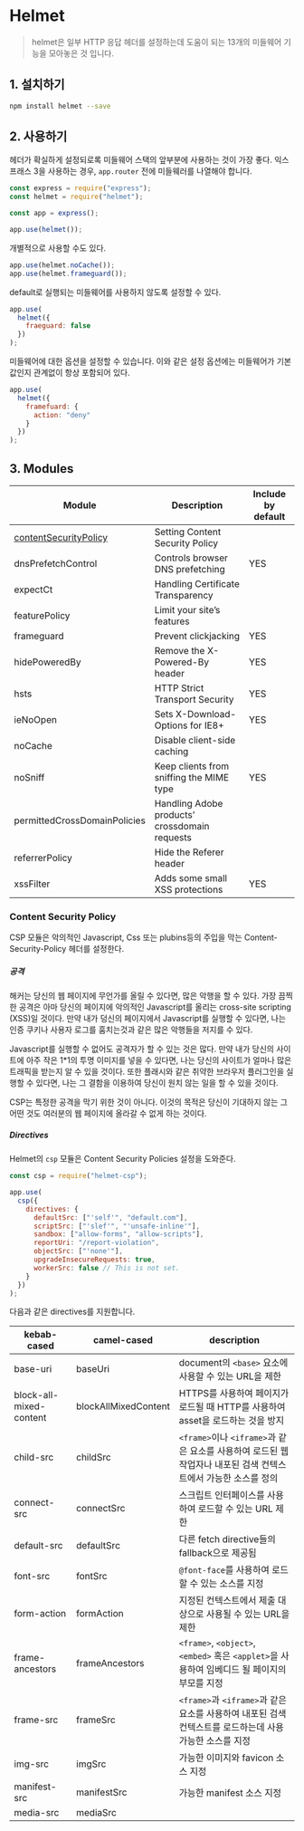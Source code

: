 # Helmet

> helmet은 일부 HTTP 응답 헤더를 설정하는데 도움이 되는 13개의 미들웨어 기능을 모아놓은 것 입니다.

## 1. 설치하기

```zsh
npm install helmet --save
```

## 2. 사용하기

헤더가 확실하게 설정되로록 미들웨어 스택의 앞부분에 사용하는 것이 가장 좋다. 익스프래스 3을 사용하는 경우, `app.router` 전에 미들웨러를 나열해야 합니다.

```javascript
const express = require("express");
const helmet = require("helmet");

const app = express();

app.use(helmet());
```

개별적으로 사용할 수도 있다.

```javascript
app.use(helmet.noCache());
app.use(helmet.frameguard());
```

default로 실행되는 미들웨어를 사용하지 않도록 설정할 수 있다.

```javascript
app.use(
  helmet({
    fraeguard: false
  })
);
```

미들웨어에 대한 옵션을 설정할 수 있습니다. 이와 같은 설정 옵션에는 미들웨어가 기본값인지 관계없이 항상 포함되어 있다.

```javascript
app.use(
  helmet({
    framefuard: {
      action: "deny"
    }
  })
);
```

## 3. Modules

| Module                                            | Description                                   | Include by default |
| ------------------------------------------------- | --------------------------------------------- | ------------------ |
| [contentSecurityPolicy](#content-security-policy) | Setting Content Security Policy               |                    |
| dnsPrefetchControl                                | Controls browser DNS prefetching              | YES                |
| expectCt                                          | Handling Certificate Transparency             |                    |
| featurePolicy                                     | Limit your site’s features                    |                    |
| frameguard                                        | Prevent clickjacking                          | YES                |
| hidePoweredBy                                     | Remove the X-Powered-By header                | YES                |
| hsts                                              | HTTP Strict Transport Security                | YES                |
| ieNoOpen                                          | Sets X-Download-Options for IE8+              | YES                |
| noCache                                           | Disable client-side caching                   |                    |
| noSniff                                           | Keep clients from sniffing the MIME type      | YES                |
| permittedCrossDomainPolicies                      | Handling Adobe products’ crossdomain requests |                    |
| referrerPolicy                                    | Hide the Referer header                       |                    |
| xssFilter                                         | Adds some small XSS protections               | YES                |

### Content Security Policy

CSP 모듈은 악의적인 Javascript, Css 또는 plubins등의 주입을 막는 Content-Security-Policy 헤더를 설정한다.

##### 공격

해커는 당신의 웹 페이지에 무언가를 올릴 수 있다면, 많은 악행을 할 수 있다. 가장 끔찍한 공격은 아마 당신의 페이지에 악의적인 Javascript를 올리는 cross-site scripting (XSS)일 것이다. 만약 내가 덩신의 페이지에서 Javascript를 실행할 수 있다면, 나는 인증 쿠키나 사용자 로그를 훔치는것과 같은 많은 악행들을 저지를 수 있다.

Javascript를 실행할 수 없어도 공격자가 할 수 있는 것은 많다. 만약 내가 당신의 사이트에 아주 작은 1\*1의 투명 이미지를 넣을 수 있다면, 나는 당신의 사이트가 얼마나 많은 트래픽을 받는지 알 수 있을 것이다. 또한 플래시와 같은 취약한 브라우저 플러그인을 실행할 수 있다면, 나는 그 결함을 이용하여 당신이 원치 않는 일을 할 수 있을 것이다.

CSP는 특정한 공격을 막기 위한 것이 아니다. 이것의 목적은 당신이 기대하지 않는 그 어떤 것도 여러분의 웹 페이지에 올라갈 수 없게 하는 것이다.

##### Directives

Helmet의 `csp` 모듈은 Content Security Policies 설정을 도와준다.

```javascript
const csp = require("helmet-csp");

app.use(
  csp({
    directives: {
      defaultSrc: ["'self'", "default.com"],
      scriptSrc: ["'slef'", "'unsafe-inline'"],
      sandbox: ["allow-forms", "allow-scripts"],
      reportUri: "/report-violation",
      objectSrc: ["'none'"],
      upgradeInsecureRequests: true,
      workerSrc: false // This is not set.
    }
  })
);
```

다음과 같은 directives를 지원합니다.

| kebab-cased             | camel-cased          | description                                                                                                    |
| ----------------------- | -------------------- | -------------------------------------------------------------------------------------------------------------- |
| base-uri                | baseUri              | document의 `<base>` 요소에 사용할 수 있는 URL을 제한                                                           |
| block-all-mixed-content | blockAllMixedContent | HTTPS를 사용하여 페이지가 로드될 때 HTTP를 사용하여 asset을 로드하는 것을 방지                                 |
| child-src               | childSrc             | `<frame>`이나 `<iframe>`과 같은 요소를 사용하여 로드된 웹 작업자나 내포된 검색 컨텍스트에서 가능한 소스를 정의 |
| connect-src             | connectSrc           | 스크립트 인터페이스를 사용하여 로드할 수 있는 URL 제한                                                         |
| default-src             | defaultSrc           | 다른 fetch directive들의 fallback으로 제공됨                                                                   |
| font-src                | fontSrc              | `@font-face`를 사용하여 로드할 수 있는 소스를 지정                                                             |
| form-action             | formAction           | 지정된 컨텍스트에서 제출 대상으로 사용될 수 있는 URL을 제한                                                    |
| frame-ancestors         | frameAncestors       | `<frame>`, `<object>`, `<embed>` 혹은 `<applet>`을 사용하여 임베디드 될 페이지의 부모를 지정                   |
| frame-src               | frameSrc             | `<frame>`과 `<iframe>`과 같은 요소를 사용하여 내포된 검색 컨텍스트를 로드하는데 사용 가능한 소스를 지정        |
| img-src                 | imgSrc               | 가능한 이미지와 favicon 소스 지정                                                                              |
| manifest-src            | manifestSrc          | 가능한 manifest 소스 지정                                                                                      |
| media-src               | mediaSrc             |                                                                                                                |
